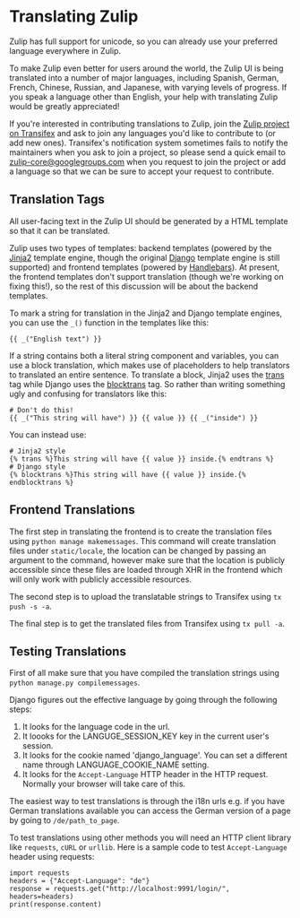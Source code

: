 # Translating Zulip

Zulip has full support for unicode, so you can already use your
preferred language everywhere in Zulip.

To make Zulip even better for users around the world, the Zulip UI is
being translated into a number of major languages, including Spanish,
German, French, Chinese, Russian, and Japanese, with varying levels of
progress.  If you speak a language other than English, your help with
translating Zulip would be greatly appreciated!

If you're interested in contributing translations to Zulip, join the
[Zulip project on Transifex](https://www.transifex.com/zulip/zulip/)
and ask to join any languages you'd like to contribute to (or add new
ones).  Transifex's notification system sometimes fails to notify the
maintainers when you ask to join a project, so please send a quick
email to zulip-core@googlegroups.com when you request to join the
project or add a language so that we can be sure to accept your
request to contribute.

## Translation Tags

All user-facing text in the Zulip UI should be generated by a HTML
template so that it can be translated.

Zulip uses two types of templates: backend templates (powered by the
[Jinja2][] template engine, though the original [Django][] template
engine is still supported) and frontend templates (powered by
[Handlebars][]).  At present, the frontend templates don't support
translation (though we're working on fixing this!), so the rest of
this discussion will be about the backend templates.

To mark a string for translation in the Jinja2 and Django template
engines, you can use the `_()` function in the templates like this:

```
{{ _("English text") }}
```

If a string contains both a literal string component and variables,
you can use a block translation, which makes use of placeholders to
help translators to translated an entire sentence.  To translate a
block, Jinja2 uses the [trans][] tag while Django uses the
[blocktrans][] tag.  So rather than writing something ugly and
confusing for translators like this:

```
# Don't do this!
{{ _("This string will have") }} {{ value }} {{ _("inside") }}
```

You can instead use:

```
# Jinja2 style
{% trans %}This string will have {{ value }} inside.{% endtrans %}
# Django style
{% blocktrans %}This string will have {{ value }} inside.{% endblocktrans %}
```

## Frontend Translations
The first step in translating the frontend is to create the translation
files using `python manage makemessages`. This command will create
translation files under `static/locale`, the location can be changed by
passing an argument to the command, however make sure that the location is
publicly accessible since these files are loaded through XHR in the
frontend which will only work with publicly accessible resources.

The second step is to upload the translatable strings to Transifex using
`tx push -s -a`.

The final step is to get the translated files from Transifex using
`tx pull -a`.


[Django]: https://docs.djangoproject.com/en/1.9/topics/templates/#the-django-template-language
[Jinja2]: http://jinja.pocoo.org/
[Handlebars]: http://handlebarsjs.com/
[trans]: http://jinja.pocoo.org/docs/dev/templates/#i18n
[blocktrans]: https://docs.djangoproject.com/en/1.8/topics/i18n/translation/#std:templatetag-blocktrans

## Testing Translations

First of all make sure that you have compiled the translation strings
using `python manage.py compilemessages`.

Django figures out the effective language by going through the
following steps:

1. It looks for the language code in the url.
2. It loooks for the LANGUGE_SESSION_KEY key in the current user's
session.
3. It looks for the cookie named 'django_language'. You can set a
different name through LANGUAGE_COOKIE_NAME setting.
4. It looks for the `Accept-Language` HTTP header in the HTTP request.
Normally your browser will take care of this.

The easiest way to test translations is through the i18n urls e.g. if
you have German translations available you can access the German
version of a page by going to `/de/path_to_page`.

To test translations using other methods you will need an HTTP client
library like `requests`, `cURL` or `urllib`. Here is a sample code to
test `Accept-Language` header using requests:

```
import requests
headers = {"Accept-Language": "de"}
response = requests.get("http://localhost:9991/login/", headers=headers)
print(response.content)
```
